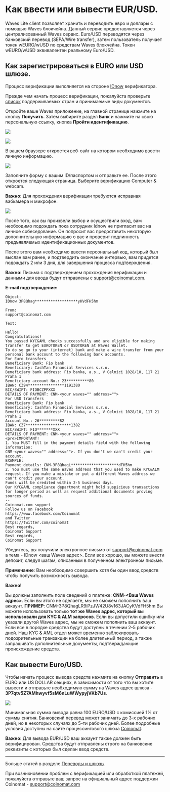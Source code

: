 # **Как ввести или вывести EUR/USD**.

Waves Lite client позволяет хранить и переводить евро и доллары с помощью Waves блокчейна. Данный сервис предоставляется через централизованный Waves сервис.
Euro/USD переводятся через банковский перевод (SEPA/Wire transfer), затем пользователь получает токен wEURO/wUSD по средствам Waves блокчейна. Токен wEURO/wUSD эквивалентен реальному Euro/USD.

## **Как зарегистрироваться в EURO или USD шлюзе**.

Процесс верификации выполняется на стороне [IDnow](https://www.idnow.eu/) верификатора.

Прежде чем начать процесс верификации, пожалуйста проверьте [список](https://wavesplatform.userecho.com/topics/1304-list-of-accepted-countries-and-documents-for-verification/) поддерживаемых стран и принимаемые виды документов.

Откройте ваше Waves приложение, на главной странице нажмите на кнопку **Получить**. Затем выбирите раздел **Банк** и нажмите на свою персональную ссылку, кнопка **Пройти идентификацию**.

![](/_assets/fiat_transfers_01.png)

![](/_assets/fiat_transfers_02.png)

В вашем браузере откроется веб-сайт на котором необходимо ввести личную информацию.

![](/_assets/fiat_transfers_03.png)

Заполните форму с вашим ID/паспортом и отправьте ее. После этого откроется следующая страница. Выберите верификацию Computer & webcam.

**Важно**: Для прохождения верификации требуются исправная вэбкамера и микрофон.

![](/_assets/fiat_transfers_04.png)

После того, как вы произвели выбор и осуществили вход, вам необходимо подождать пока сотрудник Idnow не пригласит вас на личное собеседование. Он попросит вас предоставить некоторую дополнительную информацию о вас и проверит подлинность предъявляемых идентификационных документов.

После этого вам необходимо ввести персональный код, который был выслан вам ранее, и подтвердить окончание интервью, вам придется подождать 2 или 3 дня, для завершения процесса подтверждения.

**Важно**: Письма с подтверждением прохождения верификации и данными для ввода будут отправлены с support@coinomat.com.

**E-mail подтверждение:**

```
Object:
IDnow 3P8Qhag*******************yKVdFH5hm

From:
support@coinomat.com

Text:

Hello!
Congratulations!
You passed KYC&AML checks successfully and are eligible for making transfer to get EUROTOKEN or USDTOKEN at Waves Wallet.
To do so go to your (internet) bank and make a wire transfer from your personal bank account to the following bank accounts.
For Euro transfers
Beneficiary Bank: Fio bank
Beneficiary: CashTan Financial Services s.r.o.
Beneficiary bank address: Fio banka, a.s., V Celnici 1028/10, 117 21 Praha 1
Beneficiary account No.: 23**********80
IBAN: CZ94****************1191380
BIC/SWIFT: FIOBCZPPXXX
DETAILS OF PAYMENT: CNM-<your waves="" address="">
For USD transfers
Beneficiary Bank: Fio bank
Beneficiary: CashTan Financial Services s.r.o.
Beneficiary bank address: Fio banka, a.s., V Celnici 1028/10, 117 21 Praha 1
Account No.: 26*********82
IBAN: CZ7********************1382
BIC/SWIFT: FIO*******XXX
DETAILS OF PAYMENT: CNM-<your waves="" address="">
<pre>IMPORTANT!
1. You MUST fill in the payment details field with the following information:
CNM-<your waves="" address="">. If you don't we can't credit your account.
EXAMPLE:
Payment details: CNM-3P8QhagL*********************dFH5hm
2. You must use the same Waves address that you used to make KYC&ALM request. If you make a mistake or put a different Waves address we can't credit your account.
Funds will be credited within 2-5 business days.
Our KYC&AML compliance department might hold suspicious transactions for longer period as well as request additional documents proving sources of funds.
--
Coinomat.com support
Follow us on Facebook
https://www.facebook.com/Coinomat
and Twitter
https://twitter.com/coinomat
Best regards,
Coinomat Support
Best regards,
Coinomat Support
```

Убедитесь, вы получили электронное письмо от support@coinomat.com а тема - IDnow <ваш Waves адрес>.
Если все хорошо, вы можете внести депозит, следуя шагам, описанным в полученном электронном письме.

**Примечание**: Вам необходимо совершить хотя бы один ввод средств чтобы получить возможность вывода.

**Важно!**

Вы должны заполнить поле сведений о платеже: **CNM-<Ваш Waves адрес>**. Если вы этого не сделаете, мы не сможем пополнить ваш аккаунт. **ПРИМЕР**: CNM-3P8QhagLR9iPzJW42U8v163JACyKVdFH5hm
Вы можете использовать только **тот же Waves адрес, который вы использовали для KYC & ALM запросов**. Если вы допустили ошибку или указали другой Waves адрес, мы не сможем пополнить ваш аккаунт. Если все в порядке средства будут доступны в течении 2-5 рабочих дней. Наш KYC & AML отдел может временно заблокировать подозрительные транзакции на более длительный период, а также запрашивать дополнительные документы, подтверждающие происхождение средств.

## **Как вывести Euro/USD**.

Чтобы начать процесс вывода средств нажмите на кнопку **Отправить** в EURO или US DOLLAR секциях, в зависимости от того что вы хотите вывести и отправьте необходимую сумму на Waves адрес шлюза - **3P7qtv5Z7AMhwyvf5sM6nLuWWypyjVKb7Us**.

![](/_assets/fiat_transfers_01.png)

Минимальная сумма вывода равна 100 EURO/USD с комиссией 1% от суммы снятия. Банковский перевод может занимать до 3-х рабочих дней, но в некоторых случаях до 5-ти рабочих дней. Более подробные условия доступны на сайте процессингового шлюза [Coinomat](https://coinomat.com/).

**Важно**: Для вывода EUR/USD ваш аккаунт также должен быть верифицирован. Средства будут отправлены строго на банковские реквизиты с которых был сделан ввод средств.

___

Больше статей в разделе [Переводы и шлюзы](/waves-client/wallet-management.md)

При возникновении проблем с верификацией или обработкой платежей, пожалуйста отправьте ваш запрос на официальный адрес поддержки Coinomat - support@coinomat.com
